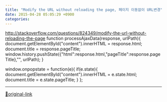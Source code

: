 ```yaml
---
title: "Modify the URL without reloading the page, 페이지 이동없이 URL변경"
date: 2015-04-28 05:05:29 +0900
categories: 
---
```

  

http://stackoverflow.com/questions/824349/modify-the-url-without-reloading-the-page
function processAjaxData(response, urlPath){
     document.getElementById("content").innerHTML = response.html;
     document.title = response.pageTitle;
     window.history.pushState({"html":response.html,"pageTitle":response.pageTitle},"", urlPath);
 }
  
window.onpopstate = function(e){
    if(e.state){
        document.getElementById("content").innerHTML = e.state.html;
        document.title = e.state.pageTitle;
    }
};















***
[🔗original-link](http://www.mins01.com/mh/tech/read/941)